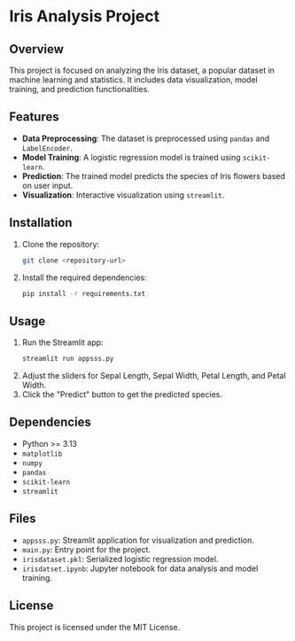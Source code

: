 # Iris Analysis Project

## Overview
This project is focused on analyzing the Iris dataset, a popular dataset in machine learning and statistics. It includes data visualization, model training, and prediction functionalities.

## Features
- **Data Preprocessing**: The dataset is preprocessed using `pandas` and `LabelEncoder`.
- **Model Training**: A logistic regression model is trained using `scikit-learn`.
- **Prediction**: The trained model predicts the species of Iris flowers based on user input.
- **Visualization**: Interactive visualization using `streamlit`.

## Installation
1. Clone the repository:
   ```bash
   git clone <repository-url>
   ```
2. Install the required dependencies:
   ```bash
   pip install -r requirements.txt
   ```

## Usage
1. Run the Streamlit app:
   ```bash
   streamlit run appsss.py
   ```
2. Adjust the sliders for Sepal Length, Sepal Width, Petal Length, and Petal Width.
3. Click the "Predict" button to get the predicted species.

## Dependencies
- Python >= 3.13
- `matplotlib`
- `numpy`
- `pandas`
- `scikit-learn`
- `streamlit`

## Files
- `appsss.py`: Streamlit application for visualization and prediction.
- `main.py`: Entry point for the project.
- `irisdataset.pkl`: Serialized logistic regression model.
- `irisdatset.ipynb`: Jupyter notebook for data analysis and model training.

## License
This project is licensed under the MIT License.